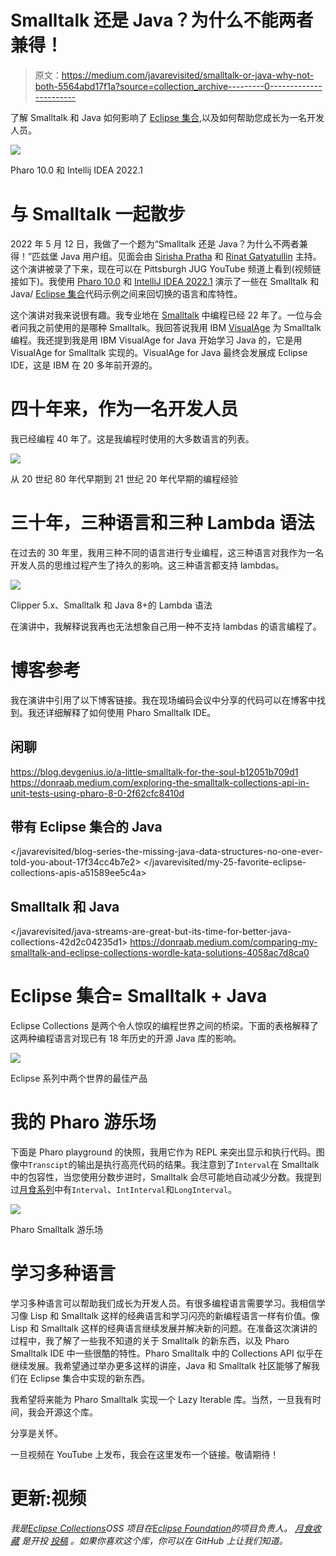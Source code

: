 # Smalltalk 还是 Java？为什么不能两者兼得！

> 原文：<https://medium.com/javarevisited/smalltalk-or-java-why-not-both-5564abd17f1a?source=collection_archive---------0----------------------->

了解 Smalltalk 和 Java 如何影响了 [Eclipse 集合](https://github.com/eclipse/eclipse-collections),以及如何帮助您成长为一名开发人员。

![](img/228d18bcfb222cecb3842f7c311d6641.png)

Pharo 10.0 和 Intellij IDEA 2022.1

# 与 Smalltalk 一起散步

2022 年 5 月 12 日，我做了一个题为“Smalltalk 还是 Java？为什么不两者兼得！”匹兹堡 Java 用户组。见面会由 [Sirisha Pratha](https://medium.com/u/8fe7c47c374f?source=post_page-----5564abd17f1a--------------------------------) 和 [Rinat Gatyatullin](https://medium.com/u/6578859a4ea6?source=post_page-----5564abd17f1a--------------------------------) 主持。这个演讲被录了下来，现在可以在 Pittsburgh JUG YouTube 频道上看到(视频链接如下)。我使用 [Pharo 10.0](https://pharo.org/) 和 [IntelliJ IDEA 2022.1](https://www.jetbrains.com/idea/) 演示了一些在 Smalltalk 和 Java/ [Eclipse 集合](https://github.com/eclipse/eclipse-collections)代码示例之间来回切换的语言和库特性。

这个演讲对我来说很有趣。我专业地在 [Smalltalk](https://en.wikipedia.org/wiki/Smalltalk) 中编程已经 22 年了。一位与会者问我之前使用的是哪种 Smalltalk。我回答说我用 IBM [VisualAge](https://en.wikipedia.org/wiki/VisualAge) 为 Smalltalk 编程。我还提到我是用 IBM VisualAge for Java 开始学习 Java 的，它是用 VisualAge for Smalltalk 实现的。VisualAge for Java 最终会发展成 Eclipse IDE，这是 IBM 在 20 多年前开源的。

# 四十年来，作为一名开发人员

我已经编程 40 年了。这是我编程时使用的大多数语言的列表。

[![](img/44435627fd1b9110da2f3b080a09556f.png)](https://javarevisited.blogspot.com/2018/08/5-programming-language-every-programmer-learn.html)

从 20 世纪 80 年代早期到 21 世纪 20 年代早期的编程经验

# 三十年，三种语言和三种 Lambda 语法

在过去的 30 年里，我用三种不同的语言进行专业编程，这三种语言对我作为一名开发人员的思维过程产生了持久的影响。这三种语言都支持 lambdas。

[![](img/bbf2e6080312f39c9783722455e7f231.png)](https://javarevisited.blogspot.com/2018/08/top-5-java-8-courses-to-learn-online.html)

Clipper 5.x、Smalltalk 和 Java 8+的 Lambda 语法

在演讲中，我解释说我再也无法想象自己用一种不支持 lambdas 的语言编程了。

# 博客参考

我在演讲中引用了以下博客链接。我在现场编码会议中分享的代码可以在博客中找到。我还详细解释了如何使用 Pharo Smalltalk IDE。

## 闲聊

<https://blog.devgenius.io/a-little-smalltalk-for-the-soul-b12051b709d1>  <https://donraab.medium.com/exploring-the-smalltalk-collections-api-in-unit-tests-using-pharo-8-0-2f62cfc8410d>  

## 带有 Eclipse 集合的 Java

</javarevisited/blog-series-the-missing-java-data-structures-no-one-ever-told-you-about-17f34cc4b7e2>  </javarevisited/my-25-favorite-eclipse-collections-apis-a51589ee5c4a>  

## Smalltalk 和 Java

</javarevisited/java-streams-are-great-but-its-time-for-better-java-collections-42d2c04235d1>  <https://donraab.medium.com/comparing-my-smalltalk-and-eclipse-collections-wordle-kata-solutions-4058ac7d8ca0>  

# Eclipse 集合= Smalltalk + Java

Eclipse Collections 是两个令人惊叹的编程世界之间的桥梁。下面的表格解释了这两种编程语言对现已有 18 年历史的开源 Java 库的影响。

![](img/f13233f7ac3144b4540e482777a1c9b8.png)

Eclipse 系列中两个世界的最佳产品

# 我的 Pharo 游乐场

下面是 Pharo playground 的快照，我用它作为 REPL 来突出显示和执行代码。图像中`Transcipt`的输出是执行高亮代码的结果。我注意到了`Interval`在 Smalltalk 中的包容性，当您使用分数步进时，Smalltalk 会尽可能地自动减少分数。我提到过[月食系列](https://github.com/eclipse/eclipse-collections)中有`Interval`、`IntInterval`和`LongInterval`。

![](img/736fac4c6ed1326633006e423e2c000c.png)

Pharo Smalltalk 游乐场

# 学习多种语言

学习多种语言可以帮助我们成长为开发人员。有很多编程语言需要学习。我相信学习像 Lisp 和 Smalltalk 这样的经典语言和学习闪亮的新编程语言一样有价值。像 Lisp 和 Smalltalk 这样的经典语言继续发展并解决新的问题。在准备这次演讲的过程中，我了解了一些我不知道的关于 Smalltalk 的新东西，以及 Pharo Smalltalk IDE 中一些很酷的特性。Pharo Smalltalk 中的 Collections API 似乎在继续发展。我希望通过举办更多这样的讲座，Java 和 Smalltalk 社区能够了解我们在 Eclipse 集合中实现的新东西。

我希望将来能为 Pharo Smalltalk 实现一个 Lazy Iterable 库。当然，一旦我有时间，我会开源这个库。

分享是关怀。

一旦视频在 YouTube 上发布，我会在这里发布一个链接。敬请期待！

# 更新:视频

*我是*[*Eclipse Collections*](https://github.com/eclipse/eclipse-collections)*OSS 项目在*[*Eclipse Foundation*](https://projects.eclipse.org/projects/technology.collections)*的项目负责人。* [*月食收藏*](https://github.com/eclipse/eclipse-collections) *是开投* [*投稿*](https://github.com/eclipse/eclipse-collections/blob/master/CONTRIBUTING.md) *。如果你喜欢这个库，你可以在 GitHub 上让我们知道。*